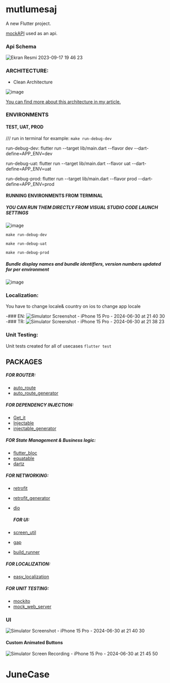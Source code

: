 # mutlumesaj

A new Flutter project.

[mockAPI](https://mockapi.io/) used as an api. 

### Api Schema

![Ekran Resmi 2023-09-17 19 46 23](https://github.com/umutbariscoskun/JuneCase/assets/45595606/c48592fa-0105-4a4b-a34e-330c743bdfc0)


### ARCHITECTURE: 

- Clean Architecture

![image](https://github.com/umutbariscoskun/ApiCrudAPP/assets/45595606/9e8d7eec-8de0-416f-ad1b-eee5a4561a61)


[You can find more about this architecture in my article.](https://medium.com/@umutbariscoskun/flutter-clean-architecture-paketi-ve-mimari-kullan%C4%B1m%C4%B1-beae4d09e0c3)



### ENVIRONMENTS

#### TEST, UAT, PROD

/// run in terminal for example: `make run-debug-dev`

run-debug-dev:
	flutter run --target lib/main.dart --flavor dev --dart-define=APP_ENV=dev

run-debug-uat:
	flutter run --target lib/main.dart --flavor uat --dart-define=APP_ENV=uat

 run-debug-prod:
	flutter run --target lib/main.dart --flavor prod --dart-define=APP_ENV=prod

 #### RUNNING ENVIRONMENTS FROM TERMINAL 
 
 ##### YOU CAN RUN THEM DIRECTLY FROM VISUAL STUDIO CODE LAUNCH SETTINGS 

 ![image](https://github.com/umutbariscoskun/JuneCase/assets/45595606/1ab310f6-dd13-4b4b-9cb9-a561d334471e)

 `make run-debug-dev`
 
 `make run-debug-uat`
 
 `make run-debug-prod`

  ##### Bundle display names and bundle identifiers, version numbers updated for per environment 
  ![image](https://github.com/umutbariscoskun/JuneCase/assets/45595606/5f2f83a9-49eb-4916-bf8b-493b3bdc73cb)

 
 ### Localization: 
 
 You have to change locale& country on ios to change app locale 

 -### EN: ![Simulator Screenshot - iPhone 15 Pro - 2024-06-30 at 21 40 30](https://github.com/umutbariscoskun/JuneCase/assets/45595606/d0b04f18-6650-4ccf-8ad7-d577030806b9)
 -### TR: ![Simulator Screenshot - iPhone 15 Pro - 2024-06-30 at 21 38 23](https://github.com/umutbariscoskun/JuneCase/assets/45595606/3c0dfc9c-c462-4479-a927-f16bca9caf5e)

 ### Unit Testing: 
 
 Unit tests created for all of usecases `flutter test` 
 
 ## PACKAGES
 ##### FOR ROUTER:
 
- [auto_route](https://pub.dev/packages/auto_route)
- [auto_route_generator](https://pub.dev/packages/auto_route_generator)
  
 ##### FOR DEPENDENCY INJECTION:
 
- [Get_it](https://pub.dev/packages/get_it)
- [Injectable](https://pub.dev/packages/injectable)
- [injectable_generator](https://pub.dev/packages/injectable_generator)
  
 ##### FOR State Management & Business logic:
 
- [flutter_bloc](https://pub.dev/packages/flutter_bloc)
- [equatable](https://pub.dev/packages/equatable)
- [dartz](https://pub.dev/packages/dartz)
  
 ##### FOR NETWORKING:
 
- [retrofit](https://pub.dev/packages/retrofit)
- [retrofit_generator](https://pub.dev/packages/retrofit_generator)
- [dio](https://pub.dev/packages/dio)
  
  ##### FOR UI:
  
- [screen_util](https://pub.dev/packages/flutter_screenutil)
- [gap](https://pub.dev/packages/gap)
- [build_runner](https://pub.dev/packages/build_runner)
  
 ##### FOR LOCALIZATION:
 
- [easy_localization](https://pub.dev/packages/easy_localization)
  
 ##### FOR UNIT TESTING:
 
- [mockito](https://pub.dev/packages/mockito)
- [mock_web_server](https://pub.dev/packages/mock_web_server)

 ### UI
![Simulator Screenshot - iPhone 15 Pro - 2024-06-30 at 21 40 30](https://github.com/umutbariscoskun/JuneCase/assets/45595606/d0b04f18-6650-4ccf-8ad7-d577030806b9)

#### Custom Animated Buttons
![Simulator Screen Recording - iPhone 15 Pro - 2024-06-30 at 21 45 50](https://github.com/umutbariscoskun/JuneCase/assets/45595606/924def2a-b2f3-4a19-9bdf-d6e3d19b5961)


# JuneCase
